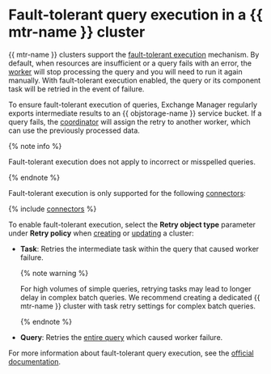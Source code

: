 # Fault-tolerant query execution in a {{ mtr-name }} cluster

{{ mtr-name }} clusters support the [fault-tolerant execution](https://trino.io/docs/current/admin/fault-tolerant-execution.html) mechanism. By default, when resources are insufficient or a query fails with an error, the [worker](index.md#workers) will stop processing the query and you will need to run it again manually. With fault-tolerant execution enabled, the query or its component task will be retried in the event of failure.

To ensure fault-tolerant execution of queries, Exchange Manager regularly exports intermediate results to an {{ objstorage-name }} service bucket. If a query fails, the [coordinator](index.md#coordinator) will assign the retry to another worker, which can use the previously processed data.

{% note info %}

Fault-tolerant execution does not apply to incorrect or misspelled queries.

{% endnote %}

Fault-tolerant execution is only supported for the following [connectors](index.md#connector):

{% include [connectors](../../_includes/managed-trino/retry-policy-connector-list.md) %}

To enable fault-tolerant execution, select the **Retry object type** parameter under **Retry policy** when [creating](../operations/cluster-create.md) or [updating](../operations/cluster-update.md#change-retry-policy) a cluster:

* **Task**: Retries the intermediate task within the query that caused worker failure.

   {% note warning %}

   For high volumes of simple queries, retrying tasks may lead to longer delay in complex batch queries. We recommend creating a dedicated {{ mtr-name }} cluster with task retry settings for complex batch queries.

   {% endnote %}

* **Query**: Retries the [entire query](index.md#query-execution) which caused worker failure.

For more information about fault-tolerant query execution, see the [official documentation](https://trino.io/docs/current/admin/fault-tolerant-execution.html).
